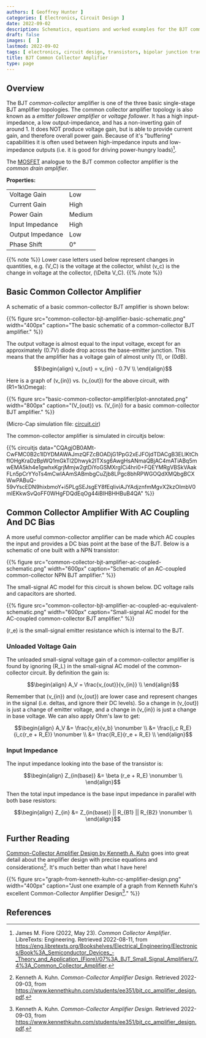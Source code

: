```yaml
---
authors: [ Geoffrey Hunter ]
categories: [ Electronics, Circuit Design ]
date: 2022-09-02
description: Schematics, equations and worked examples for the BJT common collector amplifier.
draft: false
images: [  ]
lastmod: 2022-09-02
tags: [ electronics, circuit design, transistors, bipolar junction transistors, BJTs, common collector amplifier, gain, NPN, PNP, current ]
title: BJT Common Collector Amplifier
type: page
---
```


## Overview

The BJT _common-collector_ amplifier is one of the three basic single-stage BJT amplifier topologies. The common collector amplifier topology is also known as a _emitter follower amplifier_ or _voltage follower_. It has a high input-impedance, a low output-impedance, and has a non-inverting gain of around 1. It does NOT produce voltage gain, but is able to provide current gain, and therefore overall power gain. Because of it's "buffering" capabilities it is often used between high-impedance inputs and low-impedance outputs (i.e. it is good for driving power-hungry loads)[^bib-libretexts-common-collector-amplifier].

The [MOSFET](/electronics/components/transistors/mosfets/) analogue to the BJT common collector amplifier is the _common drain amplifier_.

**Properties:**

<table>
  <tbody>
    <tr><td>Voltage Gain</td>       <td class="bad">Low</td></tr>
    <tr><td>Current Gain</td>       <td class="good">High</td></tr>
    <tr><td>Power Gain</td>         <td class="ok">Medium</td></tr>
    <tr><td>Input Impedance</td>    <td class="good">High</td></tr>
    <tr><td>Output Impedance</td>   <td class="good">Low</td></tr>    
    <tr><td>Phase Shift</td>        <td>0°</td></tr>
  </tbody>
</table>

{{% note %}}
Lower case letters used below represent changes in quantities, e.g. \(V_C\) is the voltage at the collector, whilst \(v_c\) is the change in voltage at the collector, \(\Delta V_C\).
{{% /note %}}

## Basic Common Collector Amplifier

A schematic of a basic common-collector BJT amplifier is shown below:

{{% figure src="common-collector-bjt-amplifier-basic-schematic.png" width="400px" caption="The basic schematic of a common-collector BJT amplifier." %}}

The output voltage is almost equal to the input voltage, except for an approximately \(0.7V\) diode drop across the base-emitter junction. This means that the amplifier has a voltage gain of almost unity (1), or \(0dB\).

$$\begin{align}
v_{out} = v_{in} - 0.7V \\
\end{align}$$

Here is a graph of \(v_{in}\) vs. \(v_{out}\) for the above circuit, with \(R1=1k\Omega\):

{{% figure src="basic-common-collector-amplifier/plot-annotated.png" width="800px" caption="\(V_{out}\) vs. \(V_{in}\) for a basic common-collector BJT amplifier." %}}

(Micro-Cap simulation file: [circuit.cir](basic-common-collector-amplifier/circuit.cir))

The common-collector amplifier is simulated in circuitjs below:

{{% circuitjs data="CQAgjOB0AMt-CwFMC0B2c1IDYDMAWAJmzQFZcBOADjG1PpG2xEJFOjdTDACgB3ELlKtChfIOHgKraDzBpWQ1mGkTl2Dhwyk2ITXsg6AwgHsANmaQBjAC4mATiABq5mwEMA5kh4e1gwhxKgrjMmjw2gtDiYoGSMXrgICi4hri0+FQEYMRgVBSkVAakFLn5pCrYYoTs4mCwIAAmSABmbgCuZjb8LPgc8bhRPWGOQdXMQbgBCXWwPABuQ-59vYscEDN9hixbmoY+i5PLgSEJsgEY8fEqIiviAJYAdjznfmMgvX2kzOImbV0mIEKkwSvQoFF0WHgFDQdEqOg44iBIHBHHBuB4QA" %}}

## Common Collector Amplifier With AC Coupling And DC Bias

A more useful common-collector amplifier can be made which AC couples the input and provides a DC bias point at the base of the BJT. Below is a schematic of one built with a NPN transistor:

{{% figure src="common-collector-bjt-amplifier-ac-coupled-schematic.png" width="600px" caption="Schematic of an AC-coupled common-collector NPN BJT amplifier." %}}

The small-signal AC model for this circuit is shown below. DC voltage rails and capacitors are shorted.

{{% figure src="common-collector-bjt-amplifier-ac-coupled-ac-equivalent-schematic.png" width="600px" caption="Small-signal AC model for the AC-coupled common-collector BJT amplifier." %}}

\(r_e\) is the small-signal emitter resistance which is internal to the BJT.

### Unloaded Voltage Gain

The unloaded small-signal voltage gain of a common-collector amplifier is found by ignoring \(R_L\) in the small-signal AC model of the common-collector circuit. By definition the gain is:

$$\begin{align}
A_V = \frac{v_{out}}{v_{in}} \\
\end{align}$$

Remember that \(v_{in}\) and \(v_{out}\) are lower case and represent changes in the signal (i.e. deltas, and ignore their DC levels). So a change in \(v_{out}\) is just a change of emitter voltage, and a change in \(v_{in}\) is just a change in base voltage. We can also apply Ohm's law to get:

$$\begin{align}
A_V &= \frac{v_e}{v_b} \nonumber \\
    &= \frac{i_c R_E}{i_c(r_e + R_E)} \nonumber \\
    &= \frac{R_E}{r_e + R_E} \\
\end{align}$$

### Input Impedance

The input impedance looking into the base of the transistor is:

$$\begin{align}
Z_{in(base)} &= \beta (r_e + R_E) \nonumber \\
\end{align}$$

Then the total input impedance is the base input impedance in parallel with both base resistors:

$$\begin{align}
Z_{in} &= Z_{in(base)} || R_{B1} || R_{B2} \nonumber \\
\end{align}$$

## Further Reading

[Common-Collector Amplifier Design by Kenneth A. Kuhn](https://www.kennethkuhn.com/students/ee351/bjt_cc_amplifier_design.pdf) goes into great detail about the amplifier design with precise equations and considerations[^bib-kenneth-kuhn-common-collector-amp-design]. It's much better than what I have here!

{{% figure src="graph-from-kenneth-kuhn-cc-amplifier-design.png" width="400px" caption="Just one example of a graph from Kenneth Kuhn's excellent Common-Collector Amplifier Design[^bib-kenneth-kuhn-common-collector-amp-design]." %}}

## References

[^bib-libretexts-common-collector-amplifier]: James M. Fiore (2022, May 23). _Common Collector Amplifier_. LibreTexts: Engineering. Retrieved 2022-08-11, from https://eng.libretexts.org/Bookshelves/Electrical_Engineering/Electronics/Book%3A_Semiconductor_Devices_-_Theory_and_Application_(Fiore)/07%3A_BJT_Small_Signal_Amplifiers/7.4%3A_Common_Collector_Amplifier.
[^bib-kenneth-kuhn-common-collector-amp-design]: Kenneth A. Kuhn. _Common-Collector Amplifier Design_. Retrieved 2022-09-03, from https://www.kennethkuhn.com/students/ee351/bjt_cc_amplifier_design.pdf.
